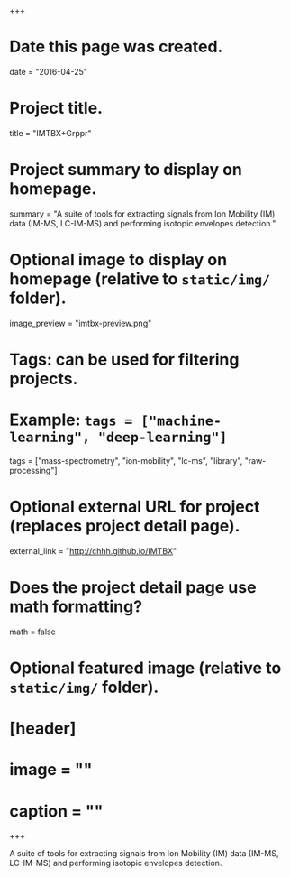 +++
# Date this page was created.
date = "2016-04-25"

# Project title.
title = "IMTBX+Grppr"

# Project summary to display on homepage.
summary = "A suite of tools for extracting signals from Ion Mobility (IM) data (IM-MS, LC-IM-MS) and performing isotopic envelopes detection."

# Optional image to display on homepage (relative to `static/img/` folder).
image_preview = "imtbx-preview.png"

# Tags: can be used for filtering projects.
# Example: `tags = ["machine-learning", "deep-learning"]`
tags = ["mass-spectrometry", "ion-mobility", "lc-ms", "library", "raw-processing"]

# Optional external URL for project (replaces project detail page).
external_link = "http://chhh.github.io/IMTBX"

# Does the project detail page use math formatting?
math = false

# Optional featured image (relative to `static/img/` folder).
# [header]
# image = ""
# caption = ""

+++

A suite of tools for extracting signals from Ion Mobility (IM) data (IM-MS, LC-IM-MS) and performing isotopic envelopes detection.
